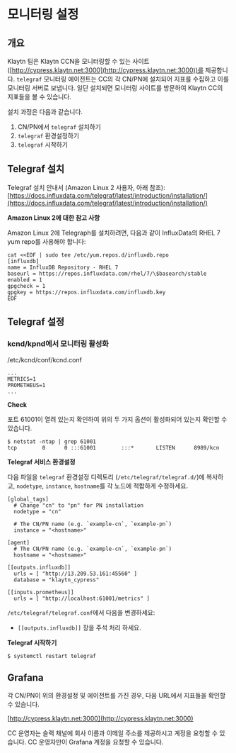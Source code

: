 # 모니터링 설정 <a id="monitoring-setup"></a>


## 개요 <a id="overview"></a>

Klaytn 팀은 Klaytn CCN을 모니터링할 수 있는 사이트([http://cypress.klaytn.net:3000](http://cypress.klaytn.net:3000))를 제공합니다. `telegraf` 모니터링 에이전트는 CC의 각 CN/PN에 설치되어 지표를 수집하고 이를 모니터링 서버로 보냅니다. 일단 설치되면 모니터링 사이트를 방문하여 Klaytn CC의 지표들을 볼 수 있습니다.

설치 과정은 다음과 같습니다.

1. CN/PN에서 `telegraf` 설치하기
2. `telegraf` 환경설정하기
3. `telegraf` 시작하기

## Telegraf 설치 <a id="telegraf-installation"></a>

Telegraf 설치 안내서 \(Amazon Linux 2 사용자, 아래 참조\): [https://docs.influxdata.com/telegraf/latest/introduction/installation/](https://docs.influxdata.com/telegraf/latest/introduction/installation/)

**Amazon Linux 2에 대한 참고 사항**

Amazon Linux 2에 Telegraph를 설치하려면, 다음과 같이 InfluxData의 RHEL 7 yum repo를 사용해야 합니다:

```text
cat <<EOF | sudo tee /etc/yum.repos.d/influxdb.repo
[influxdb]
name = InfluxDB Repository - RHEL 7
baseurl = https://repos.influxdata.com/rhel/7/\$basearch/stable
enabled = 1
gpgcheck = 1
gpgkey = https://repos.influxdata.com/influxdb.key
EOF
```

## Telegraf 설정<a id="telegraf-setup"></a>

### kcnd/kpnd에서 모니터링 활성화<a id="enable-monitoring-in-kcnd-kpnd"></a>

/etc/kcnd/conf/kcnd.conf

```text
...
METRICS=1
PROMETHEUS=1
...
```

**Check**

포트 61001이 열려 있는지 확인하여 위의 두 가지 옵션이 활성화되어 있는지 확인할 수 있습니다.

```text
$ netstat -ntap | grep 61001
tcp        0      0 :::61001        :::*       LISTEN      8989/kcn
```

**Telegraf 서비스 환경설정**

다음 파일을 `telegraf` 환경설정 디렉토리 (`/etc/telegraf/telegraf.d/`\)에 복사하고, `nodetype`, `instance`, `hostname`를 각 노드에 적합하게 수정하세요.

```text
[global_tags]
  # Change "cn" to "pn" for PN installation
  nodetype = "cn"

  # The CN/PN name (e.g. `example-cn`, `example-pn`)
  instance = "<hostname>"

[agent]
  # The CN/PN name (e.g. `example-cn`, `example-pn`)
  hostname = "<hostname>"

[[outputs.influxdb]]
  urls = [ "http://13.209.53.161:45560" ]
  database = "klaytn_cypress"

[[inputs.prometheus]]
  urls = [ "http://localhost:61001/metrics" ]
```

`/etc/telegraf/telegraf.conf`에서 다음을 변경하세요:

* `[[outputs.influxdb]]` 장을 주석 처리 하세요.

**Telegraf 시작하기**

```text
$ systemctl restart telegraf
```

## Grafana <a id="grafana"></a>

각 CN/PN이 위의 환경설정 및 에이전트를 가진 경우, 다음 URL에서 지표들을 확인할 수 있습니다.

[http://cypress.klaytn.net:3000](http://cypress.klaytn.net:3000)

CC 운영자는 슬랙 채널에 회사 이름과 이메일 주소를 제공하시고 계정을 요청할 수 있습니다. CC 운영자만이 Grafana 계정을 요청할 수 있습니다.

